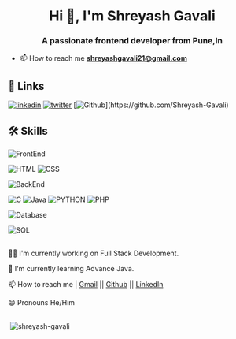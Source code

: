 <h1 align="center">Hi 👋, I'm Shreyash Gavali</h1>
<h3 align="center">A passionate frontend developer from Pune,In</h3>

- 📫 How to reach me **shreyashgavali21@gmail.com**


## 🔗 Links

[![linkedin](https://img.shields.io/badge/linkedin-0A66C2?style=for-the-badge&logo=linkedin&logoColor=white)](https://www.linkedin.com/in/shreyash-gavali)
[![twitter](https://img.shields.io/badge/twitter-1DA1F2?style=for-the-badge&logo=twitter&logoColor=white)](https://twitter.com/ShreyashGavali_)
[![Github](https://img.shields.io/badge/github-100000?style=for-the-badge&logo=GitHub&logoColor=white&labelColor=black&color=black')](https://github.com/Shreyash-Gavali)



## 🛠 Skills
![FrontEnd](https://img.shields.io/badge/FrontEnd-0000?style=for-the-badge)

 ![HTML](https://img.shields.io/badge/HTML-rgb(229,77,36)?style=for-the-badge)
   ![CSS](https://img.shields.io/badge/CSS-rgb(55,155,215)?style=for-the-badge)

   

![BackEnd](https://img.shields.io/badge/BackEnd-0000?style=for-the-badge)

   ![C](https://img.shields.io/badge/C-rgb(101,154,210)?style=for-the-badge&logoColor=00000)
   ![Java](https://img.shields.io/badge/Java-rgb(237,32,36)?style=for-the-badge&logoColor=00000)
   ![PYTHON](https://img.shields.io/badge/PYTHON-rgb(255,232,114)?style=for-the-badge)
   ![PHP](https://img.shields.io/badge/PHP-rgb(120,125,181)?style=for-the-badge)


![Database](https://img.shields.io/badge/Database-00000?style=for-the-badge) 
 
   ![SQL](https://img.shields.io/badge/SQL-003B57?style=for-the-badge)
  
##
👩‍💻 I'm currently working on Full Stack Development.

🧠 I'm currently learning Advance Java.

📫 How to reach me | [Gmail](mailto:shreyashgavali21@gmail.com) || [Github](https://github.com/Shreyash-Gavali) || [LinkedIn](https://www.linkedin.com/in/shreyash-gavali)

😄 Pronouns He/Him

##
<p>&nbsp;<img align="center" src="https://github-readme-stats.vercel.app/api?username=shreyash-gavali&show_icons=true&locale=en" alt="shreyash-gavali" /></p>




